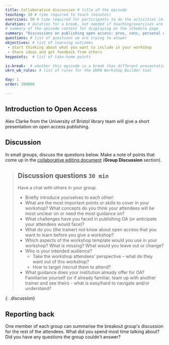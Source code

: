 ```yaml
---
title: Collaborative discussion # title of the episode
teaching: 10 # time required to teach (minutes)
exercises: 50 # time required for participants to do the activities (minutes)
duration: # duration for a break, not needed if teaching/exercises are present (minutes)
# summary of the episode content for displaying on the schedule page
summary: "Discussions on publishing open access: pros, cons, personal experiences."
questions: # list of questions we are trying to answer
objectives: # list of learning outcomes
 - Start thinking about what you want to include in your workshop
 - Share ideas and get feedback from others
keypoints:  # list of take-home points

is-break:  # whether this episode is a break (has different presentation)
ukrn_wb_rules: # list of rules for the UKRN Workshop Builder tool

day: 1
order: 200000

---
```


## Introduction to Open Access

Alex Clarke from the University of Bristol library team will give a short presentation on open access publishing.

## Discussion

In small groups, discuss the questions below.
Make a note of points that come up in the <a href="{{ site.collaborative_notes }}" target="_blank">collaborative editing document</a> (**Group Discussion** section).

> ## Discussion questions `30 min`
> Have a chat with others in your group. 
> - Briefly introduce yourselves to each other!
> - What are the most important points or skills to cover in your workshop? What concepts do you think your attendees will be most unclear on or need the most guidance on?
> - What challenges have you faced in publishing OA (or anticipate your attendees would face)?
> - What do you (the trainer) not know about open access that you want to learn before you give a workshop?
> - Which aspects of the workshop template would you use in your workshop? What is missing? What would you leave out or change?
> - Who is your intended audience? 
>   - Take the workshop attendees’ perspective – what do they want out of this workshop?
>   - How to target /recruit them to attend?
> - What guidance does your institution already offer for OA? Familiarise yourself (or if already familiar, team up with another trainer and see theirs - what is easy/hard to navigate and/or understand?

> 
{: .discussion}

## Reporting back

One member of each group can summarise the breakout group's discussion for the rest of the attendees.
What did you spend most time talking about?
Did you have any questions the group couldn't answer?
